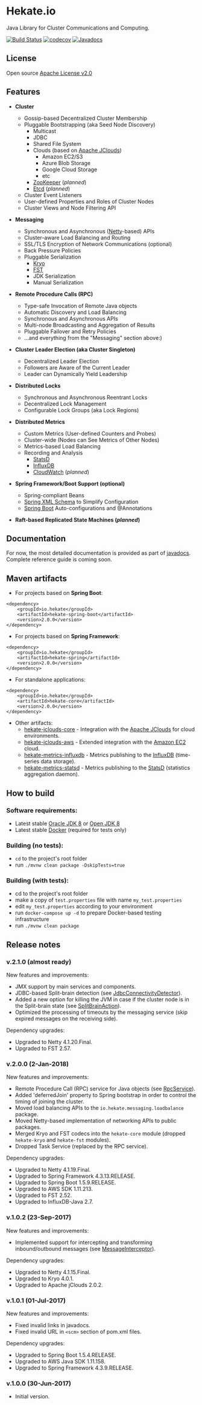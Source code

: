 # Hekate.io

Java Library for Cluster Communications and Computing.

[![Build Status](https://travis-ci.org/hekate-io/hekate.svg?branch=master)](https://travis-ci.org/hekate-io/hekate)
[![codecov](https://codecov.io/gh/hekate-io/hekate/branch/master/graph/badge.svg)](https://codecov.io/gh/hekate-io/hekate)
[![Javadocs](http://javadoc.io/badge/io.hekate/hekate-all.svg)](http://javadoc.io/doc/io.hekate/hekate-all)

## License
Open source [Apache License v2.0](http://www.apache.org/licenses/)  

## Features

- **Cluster**
    - Gossip-based Decentralized Cluster Membership
    - Pluggable Bootstrapping (aka Seed Node Discovery)
        - Multicast
        - JDBC
        - Shared File System
        - Clouds (based on [Apache JClouds](http://jclouds.apache.org))
            - Amazon EC2/S3
            - Azure Blob Storage
            - Google Cloud Storage
            - etc
        - [ZooKeeper](https://zookeeper.apache.org) (_planned_) 
        - [Etcd](https://github.com/coreos/etcd) (_planned_)
    - Cluster Event Listeners    
    - User-defined Properties and Roles of Cluster Nodes
    - Cluster Views and Node Filtering API
    
- **Messaging**
    - Synchronous and Asynchronous ([Netty](http://netty.io)-based) APIs
    - Cluster-aware Load Balancing and Routing
    - SSL/TLS Encryption of Network Communications (optional)
    - Back Pressure Policies
    - Pluggable Serialization
        - [Kryo](https://github.com/EsotericSoftware/kryo)
        - [FST](https://github.com/RuedigerMoeller/fast-serialization)
        - JDK Serialization
        - Manual Serialization
        
- **Remote Procedure Calls (RPC)**
    - Type-safe Invocation of Remote Java objects
    - Automatic Discovery and Load Balancing
    - Synchronous and Asynchronous APIs
    - Multi-node Broadcasting and Aggregation of Results
    - Pluggable Failover and Retry Policies
    - ...and everything from the "Messaging" section above:)
    
- **Cluster Leader Election (aka Cluster Singleton)**
    - Decentralized Leader Election
    - Followers are Aware of the Current Leader
    - Leader can Dynamically Yield Leadership

- **Distributed Locks**
    - Synchronous and Asynchronous Reentrant Locks
    - Decentralized Lock Management
    - Configurable Lock Groups (aka Lock Regions)

- **Distributed Metrics**
    - Custom Metrics (User-defined Counters and Probes)
    - Cluster-wide (Nodes can See Metrics of Other Nodes)
    - Metrics-based Load Balancing
    - Recording and Analysis
        - [StatsD](https://github.com/etsy/statsd)
        - [InfluxDB](https://www.influxdata.com/time-series-platform/influxdb/)
        - [CloudWatch](https://aws.amazon.com/cloudwatch/) (_planned_)
                
- **Spring Framework/Boot Support (optional)**
    - Spring-compliant Beans
    - [Spring XML Schema](http://docs.spring.io/spring/docs/current/spring-framework-reference/html/xsd-configuration.html) 
      to Simplify Configuration
    - [Spring Boot](https://projects.spring.io/spring-boot) Auto-configurations and @Annotations

- **Raft-based Replicated State Machines (_planned_)**


## Documentation

For now, the most detailed documentation is provided as part of [javadocs](http://javadoc.io/doc/io.hekate/hekate-all/). 
Complete reference guide is coming soon.

## Maven artifacts

 * For projects based on **Spring Boot**:
```
<dependency>
    <groupId>io.hekate</groupId>
    <artifactId>hekate-spring-boot</artifactId>
    <version>2.0.0</version>
</dependency>
```

 * For projects based on **Spring Framework**:
```
<dependency>
    <groupId>io.hekate</groupId>
    <artifactId>hekate-spring</artifactId>
    <version>2.0.0</version>
</dependency>
```

 * For standalone applications:
```
<dependency>
    <groupId>io.hekate</groupId>
    <artifactId>hekate-core</artifactId>
    <version>2.0.0</version>
</dependency>
```

 * Other artifacts:
    - [hekate-jclouds-core](hekate-jclouds-core/README.md) - Integration with the [Apache JClouds](http://jclouds.apache.org) 
      for cloud environments.
    - [hekate-jclouds-aws](hekate-jclouds-aws/README.md) - Extended integration with the [Amazon EC2](https://aws.amazon.com) cloud.
    - [hekate-metrics-influxdb](hekate-metrics-influxdb/README.md) - Metrics publishing to the [InfluxDB](https://www.influxdata.com) 
      (time-series data storage).
    - [hekate-metrics-statsd](hekate-metrics-statsd/README.md) - Metrics publishing to the [StatsD](https://github.com/etsy/statsd) 
      (statistics aggregation daemon). 

## How to build

### Software requirements:

 - Latest stable [Oracle JDK 8](http://www.oracle.com/technetwork/java/) or [Open JDK 8](http://openjdk.java.net/)
 - Latest stable [Docker](https://www.docker.com) (required for tests only)


### Building (no tests):

 - `cd` to the project's root folder
 - run `./mvnw clean package -DskipTests=true`
 
### Building (with tests):
 
  - cd to the project's root folder
  - make a copy of `test.properties` file with name `my_test.properties`
  - edit `my_test.properties` according to your environment
  - run `docker-compose up -d` to prepare Docker-based testing infrastructure
  - run `./mvnw clean package`
  
## Release notes

### v.2.1.0 (almost ready)

 New features and improvements:
 
 - JMX support by main services and components.
 - JDBC-based Split-brain detection 
   (see [JdbcConnectivityDetector](https://static.javadoc.io/io.hekate/hekate-all/2.1.0/index.html?io/hekate/cluster/split/JdbcConnectivityDetector.html)).
 - Added a new option for killing the JVM in case if the cluster node is in the Split-brain state 
   (see [SplitBrainAction](https://static.javadoc.io/io.hekate/hekate-all/2.1.0/index.html?io/hekate/cluster/split/SplitBrainAction.html)).
 - Optimized the processing of timeouts by the messaging service (skip expired messages on the receiving side).

 Dependency upgrades:
 
 - Upgraded to Netty 4.1.20.Final.
 - Upgraded to FST 2.57. 

### v.2.0.0 (2-Jan-2018)

 New features and improvements:
 
 - Remote Procedure Call (RPC) service for Java objects 
   (see [RpcService](https://static.javadoc.io/io.hekate/hekate-all/2.0.0/index.html?io/hekate/rpc/RpcService.html)).
 - Added 'deferredJoin' property to Spring bootstrap in order to control the timing of joining the cluster. 
 - Moved load balancing APIs to the `io.hekate.messaging.loadbalance` package.
 - Moved Netty-based implementation of networking APIs to public packages.
 - Merged Kryo and FST codecs into the `hekate-core` module (dropped `hekate-kryo` and `hekate-fst` modules).
 - Dropped Task Service (replaced by the RPC service). 
 
 Dependency upgrades:
 
 - Upgraded to Netty 4.1.19.Final.
 - Upgraded to Spring Framework 4.3.13.RELEASE. 
 - Upgraded to Spring Boot 1.5.9.RELEASE. 
 - Upgraded to AWS SDK 1.11.213.
 - Upgraded to FST 2.52. 
 - Upgraded to InfluxDB-Java 2.7. 

### v.1.0.2 (23-Sep-2017)

 New features and improvements:
 
 - Implemented support for intercepting and transforming inbound/outbound messages 
   (see [MessageInterceptor](https://static.javadoc.io/io.hekate/hekate-all/1.0.2/index.html?io/hekate/messaging/MessageInterceptor.html)).
   
 Dependency upgrades:
 
 - Upgraded to Netty 4.1.15.Final.
 - Upgraded to Kryo 4.0.1.
 - Upgraded to Apache jClouds 2.0.2.

### v.1.0.1 (01-Jul-2017)

 New features and improvements:

 - Fixed invalid links in javadocs.
 - Fixed invalid URL in `<scm>` section of pom.xml files.  
 
 Dependency upgrades:
 
 - Upgraded to Spring Boot 1.5.4.RELEASE.
 - Upgraded to AWS Java SDK 1.11.158.
 - Upgraded to Spring Framework 4.3.9.RELEASE.

### v.1.0.0 (30-Jun-2017)

 - Initial version.  
